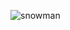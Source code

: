 ![snowman](https://user-images.githubusercontent.com/119287211/205586200-c83183d3-5cde-4066-b714-e1d8e0b3de74.jpg)
